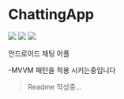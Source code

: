 ChattingApp
===

<a href="https://myengineering.tistory.com/"><img src="https://img.shields.io/badge/blog-myengineering-red.svg" /></a>
<a href="#"><img src="https://img.shields.io/github/last-commit/manduMY/2020.04.10_ChattingApp-KaKao.svg?style=flat" /></a>
<a href="#"><img src="https://img.shields.io/github/languages/top/manduMY/2020.04.10_ChattingApp-KaKao.svg?colorB=yellow&style=flat" /></a>

안드로이드 채팅 어플

-MVVM 패턴을 적용 시키는중입니다

> Readme 작성중...
